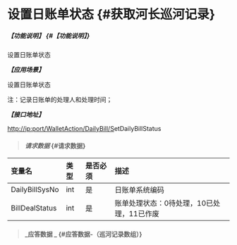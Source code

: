 # 设置日账单状态 {#获取河长巡河记录}

##### _【功能说明】_ {#【功能说明】}

设置日账单状态

_**【应用场景】**_

设置日账单状态

注：记录日账单的处理人和处理时间；

_**【接口地址】**_

[http://ip:port/WalletAction/DailyBill/S](http://ip:port/HMQuery/PatrolRiver/GetPatrolRivers)etDailyBillStatus

> #### _请求数据_ {#请求数据}

| 变量名 | 类型 | 是否必须 | 描述 |
| :--- | :--- | :--- | :--- |
| DailyBillSysNo | int | 是 | 日账单系统编码 |
| BillDealStatus | int | 是 | 账单处理状态：0待处理，10已处理，11已作废 |

> #### _应答数据 _ {#应答数据-（巡河记录数组）}



